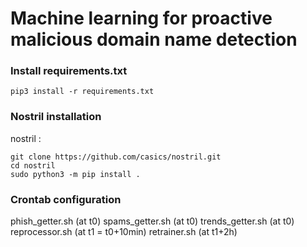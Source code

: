 # Machine learning for proactive malicious domain name detection

### Install requirements.txt 
```
pip3 install -r requirements.txt
```

### Nostril installation 
nostril :
```
git clone https://github.com/casics/nostril.git
cd nostril
sudo python3 -m pip install .
```

### Crontab configuration 
phish_getter.sh (at t0)
spams_getter.sh (at t0)
trends_getter.sh (at t0)
reprocessor.sh (at t1 = t0+10min)
retrainer.sh (at t1+2h)